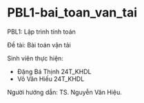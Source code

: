 # PBL1-bai_toan_van_tai

PBL1: Lập trình tính toán

Đề tài: Bài toán vận tải

Sinh viên thực hiện:
- Đặng Bá Thịnh 24T_KHDL
- Võ Văn Hiếu 24T_KHDL

Người hướng dẫn: TS. Nguyễn Văn Hiệu.
